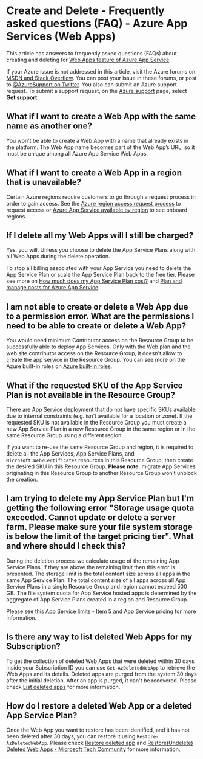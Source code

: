 # Create and Delete - Frequently asked questions (FAQ) - Azure App Services (Web Apps)

This article has answers to frequently asked questions (FAQs) about creating and deleting for [Web Apps feature of Azure App Service](https://azure.microsoft.com/services/app-service/web/).

If your Azure issue is not addressed in this article, visit the Azure forums on [MSDN and Stack Overflow](https://azure.microsoft.com/support/forums/). You can post your issue in these forums, or post to [@AzureSupport on Twitter](https://twitter.com/AzureSupport). You also can submit an Azure support request. To submit a support request, on the [Azure support](https://azure.microsoft.com/support/options/) page, select **Get support**.

## What if I want to create a Web App with the same name as another one?

You won't be able to create a Web App with a name that already exists in the platform. The Web App name becomes part of the Web App’s URL, so it must be unique among all Azure App Service Web Apps.

## What if I want to create a Web App in a region that is unavailable?

Certain Azure regions require customers to go through a request process in order to gain access. See the [Azure region access request process](https://docs.microsoft.com/troubleshoot/azure/general/region-access-request-process) to request access or [Azure App Service available by region](https://azure.microsoft.com/global-infrastructure/services/?products=app-service&regions=all) to see onboard regions.

## If I delete all my Web Apps will I still be charged?

Yes, you will. Unless you choose to delete the App Service Plans along with all Web Apps during the delete operation.

To stop all billing associated with your App Service you need to delete the App Service Plan or scale the App Service Plan back to the free tier. Please see more on [How much does my App Service Plan cost?](https://docs.microsoft.com/azure/app-service/overview-hosting-plans#how-much-does-my-app-service-plan-cost) and [Plan and manage costs for Azure App Service](https://docs.microsoft.com/azure/app-service/overview-manage-costs).

## I am not able to create or delete a Web App due to a permission error. What are the permissions I need to be able to create or delete a Web App?

You would need minimum Contributor access on the Resource Group to be successfully able to deploy App Services. Only with the Web plan and the web site contributor access on the Resource Group, it doesn't allow to create the app service in the Resource Group.
You can see more on the Azure built-in roles on [Azure built-in roles](https://docs.microsoft.com/azure/role-based-access-control/built-in-roles).

## What if the requested SKU of the App Service Plan is not available in the Resource Group?

There are App Service deployment that do not have specific SKUs available due to internal constraints (e.g. isn't available for a location or zone). If the requested SKU is not available in the Resource Group you must create a new App Service Plan in a new Resource Group in the same region or in the same Resource Group using a different region.

If you want to re-use the same Resource Group and region, it is required to delete all the App Services, App Service Plans, and `Microsoft.Web/Certificates` resources in this Resource Group, then create the desired SKU in this Resource Group. **Please note:** migrate App Services originating in this Resource Group to another Resource Group won’t unblock the creation.

## I am trying to delete my App Service Plan but I'm getting the following error "Storage usage quota exceeded. Cannot update or delete a server farm. Please make sure your file system storage is below the limit of the target pricing tier". What and where should I check this?

During the deletion process we calculate usage of the remaining App Service Plans, if they are above the remaining limit then this error is presented.
The storage limit is the total content size across all apps in the same App Service Plan. The total content size of all apps across all App Service Plans in a single Resource Group and region cannot exceed 500 GB. The file system quota for App Service hosted apps is determined by the aggregate of App Service Plans created in a region and Resource Group. 

Please see this [App Service limits - Item 5](https://docs.microsoft.com/azure/azure-resource-manager/management/azure-subscription-service-limits#app-service-limits)  and [App Service pricing](https://azure.microsoft.com/pricing/details/app-service/windows/) for more information.

## Is there any way to list deleted Web Apps for my Subscription?

To get the collection of deleted Web Apps that were deleted within 30 days inside your Subscription ID you can use `Get-AzDeletedWebApp`  to retrieve the Web Apps and its details. Deleted apps are purged from the system 30 days after the initial deletion. After an app is purged, it can't be recovered. Please check [List deleted apps](https://docs.microsoft.com/azure/app-service/app-service-undelete#list-deleted-apps) for more information.

## How do I restore a deleted Web App or a deleted App Service Plan?

Once the Web App you want to restore has been identified, and it has not been deleted after 30 days, you can restore it using `Restore-AzDeletedWebApp`. Please check [Restore deleted app](https://docs.microsoft.com/azure/app-service/app-service-undelete#restore-deleted-app) and [Restore(Undelete) Deleted Web Apps - Microsoft Tech Community](https://techcommunity.microsoft.com/t5/apps-on-azure-blog/restore-undelete-deleted-web-apps/ba-p/2922088) for more information.
